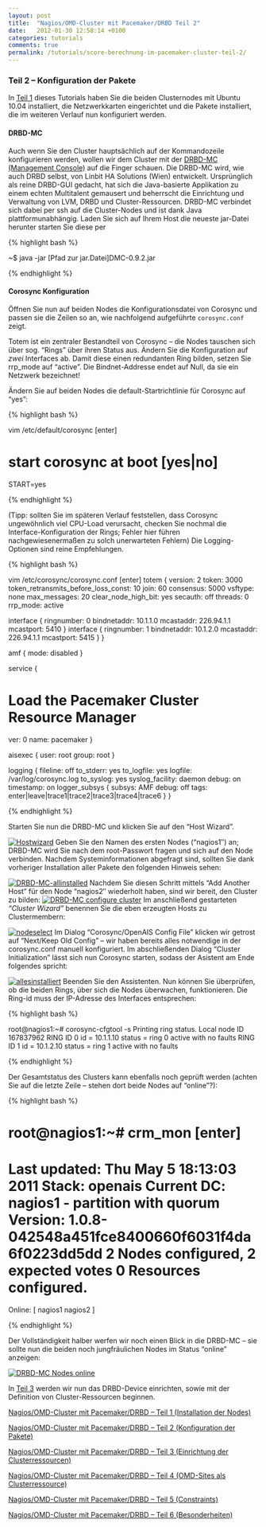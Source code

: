 ```yaml
---
layout: post
title:  "Nagios/OMD-Cluster mit Pacemaker/DRBD Teil 2"
date:   2012-01-30 12:58:14 +0100
categories: tutorials
comments: true
permalink: /tutorials/score-berechnung-im-pacemaker-cluster-teil-2/
---
```



### Teil 2 – Konfiguration der Pakete


In [Teil
1](http://blog.simon-meggle.de/tutorials/nagiosomd-cluster-mit-pacemakerdrbd-teil1/ "Nagios/OMD-Cluster mit Pacemaker/DRBD")
dieses Tutorials haben Sie die beiden Clusternodes mit Ubuntu 10.04
installiert, die Netzwerkkarten eingerichtet und die Pakete installiert,
die im weiteren Verlauf nun konfiguriert werden.

#### DRBD-MC


Auch wenn Sie den Cluster hauptsächlich auf der Kommandozeile
konfigurieren werden, wollen wir dem Cluster mit der [DRBD-MC
(Management Console)](http://oss.linbit.com/drbd-mc/) auf die Finger schauen. Die DRBD-MC wird, wie auch DRBD selbst, von
Linbit HA Solutions (Wien) entwickelt. Ursprünglich als reine DRBD-GUI
gedacht, hat sich die Java-basierte Applikation zu einem echten
Multitalent gemausert und beherrscht die Einrichtung und Verwaltung von
LVM, DRBD und Cluster-Ressourcen. DRBD-MC verbindet sich dabei per ssh
auf die Cluster-Nodes und ist dank Java plattformunabhängig.
Laden Sie sich auf Ihrem Host die neueste jar-Datei herunter starten Sie diese per

{% highlight bash %}

~$ java -jar [Pfad zur jar.Datei]DMC-0.9.2.jar

{% endhighlight %}

#### Corosync Konfiguration

Öffnen Sie nun auf beiden Nodes die Konfigurationsdatei von Corosync und
passen sie die Zeilen so an, wie nachfolgend aufgeführte `corosync.conf`
zeigt.

Totem ist ein zentraler Bestandteil von Corosync – die Nodes tauschen
sich über sog. “Rings” über ihren Status aus. Ändern Sie die
Konfiguration auf *zwei* Interfaces ab. Damit diese einen redundanten Ring
bilden, setzen Sie rrp_mode auf “active”. Die Bindnet-Addresse endet
auf Null, da sie ein Netzwerk bezeichnet!

Ändern Sie auf beiden Nodes die default-Startrichtlinie für Corosync
auf “yes”:

{% highlight bash %}

vim /etc/default/corosync [enter]
# start corosync at boot [yes|no]
START=yes


{% endhighlight %}

(Tipp: sollten Sie im späteren Verlauf feststellen, dass Corosync
ungewöhnlich viel CPU-Load verursacht, checken Sie nochmal die
Interface-Konfiguration der Rings; Fehler hier führen
nachgewiesenermaßen zu solch unerwarteten Fehlern)
 Die Logging-Optionen sind reine Empfehlungen.

{% highlight bash %}

vim /etc/corosync/corosync.conf [enter]
totem {
  version: 2
  token: 3000
  token_retransmits_before_loss_const: 10
  join: 60
  consensus: 5000
  vsftype: none
  max_messages: 20
  clear_node_high_bit: yes
  secauth: off
  threads: 0
  rrp_mode: active

  interface {
    ringnumber: 0
    bindnetaddr: 10.1.1.0
    mcastaddr: 226.94.1.1
    mcastport: 5410
  }
  interface {
    ringnumber: 1
    bindnetaddr: 10.1.2.0
    mcastaddr: 226.94.1.1
    mcastport: 5415
  }
}

amf {
  mode: disabled
}

service {
  # Load the Pacemaker Cluster Resource Manager
  ver: 0
  name: pacemaker
}

aisexec {
  user: root
  group: root
}

logging {
  fileline: off
  to_stderr: yes
  to_logfile: yes
  logfile: /var/log/corosync.log
  to_syslog: yes
  syslog_facility: daemon
  debug: on
  timestamp: on
  logger_subsys {
    subsys: AMF
    debug: off
    tags: enter|leave|trace1|trace2|trace3|trace4|trace6
  }
}

{% endhighlight %}

Starten Sie nun die DRBD-MC und klicken Sie auf den “Host Wizard”.

[![Hostwizard](Nagios_OMD-Cluster%20mit%20Pacemaker_DRBD%20-%20Teil%202%20-%20Simon%20Meggle-Dateien/hostwiz.jpg "Hostwizard")](http://blog.simon-meggle.de/wp-content/uploads/2011/05/hostwiz.jpg)
 Geben Sie den Namen des ersten Nodes (“nagios1″) an; DRBD-MC wird Sie
nach dem root-Passwort fragen und sich auf den Node verbinden. Nachdem
Systeminformationen abgefragt sind, sollten Sie dank vorheriger
Installation aller Pakete den folgenden Hinweis sehen:

[![DRBD-MC-allinstalled](Nagios_OMD-Cluster%20mit%20Pacemaker_DRBD%20-%20Teil%202%20-%20Simon%20Meggle-Dateien/allinstalled.jpg "allinstalled")](http://blog.simon-meggle.de/wp-content/uploads/2011/05/allinstalled.jpg)
 Nachdem Sie diesen Schritt mittels “Add Another Host” für den Node
“nagios2″ wiederholt haben, sind wir bereit, den Cluster zu bilden:
 [![DRBD-MC configure
cluster](Nagios_OMD-Cluster%20mit%20Pacemaker_DRBD%20-%20Teil%202%20-%20Simon%20Meggle-Dateien/configcluster.jpg "configcluster")](http://blog.simon-meggle.de/wp-content/uploads/2011/05/configcluster.jpg)
 Im anschließend gestarteten *“Cluster Wizard”* benennen Sie die eben
erzeugten Hosts zu Clustermembern:

[![](Nagios_OMD-Cluster%20mit%20Pacemaker_DRBD%20-%20Teil%202%20-%20Simon%20Meggle-Dateien/nodeselect.jpg "nodeselect")](http://blog.simon-meggle.de/wp-content/uploads/2011/05/nodeselect.jpg)
 Im Dialog “Corosync/OpenAIS Config File” klicken wir getrost auf
“Next/Keep Old Config” – wir haben bereits alles notwendige in der
corosync.conf manuell konfiguriert. Im abschließenden Dialog “Cluster
Initialization” lässt sich nun Corosync starten, sodass der Asistent am
Ende folgendes spricht:

[![](Nagios_OMD-Cluster%20mit%20Pacemaker_DRBD%20-%20Teil%202%20-%20Simon%20Meggle-Dateien/greenshot_2011-05-12_23-05-22.png "allesinstalliert")](http://blog.simon-meggle.de/wp-content/uploads/2011/05/greenshot_2011-05-12_23-05-22.png)
 Beenden Sie den Assistenten. Nun können Sie überprüfen, ob die beiden
Rings, über sich die Nodes überwachen, funktionieren. Die Ring-id muss
der IP-Adresse des Interfaces entsprechen:

{% highlight bash %}

root@nagios1:\~# corosync-cfgtool -s
  Printing ring status.
  Local node ID 167837962
  RING ID 0
  id = 10.1.1.10
  status = ring 0 active with no faults
  RING ID 1
  id = 10.1.2.10
  status = ring 1 active with no faults

{% endhighlight %}

Der Gesamtstatus des Clusters kann ebenfalls noch geprüft werden (achten
Sie auf die letzte Zeile – stehen dort beide Nodes auf “online”?):

{% highlight bash %}

root@nagios1:\~# crm_mon [enter]
  ============
  Last updated: Thu May 5 18:13:03 2011
  Stack: openais
  Current DC: nagios1 - partition with quorum
  Version: 1.0.8-042548a451fce8400660f6031f4da6f0223dd5dd
  2 Nodes configured, 2 expected votes
  0 Resources configured.
  ============

  Online: [ nagios1 nagios2 ]

{% endhighlight %}

Der Vollständigkeit halber werfen wir noch einen Blick in die DRBD-MC –
sie sollte nun die beiden noch jungfräulichen Nodes im Status “online”
anzeigen:

[![](Nagios_OMD-Cluster%20mit%20Pacemaker_DRBD%20-%20Teil%202%20-%20Simon%20Meggle-Dateien/greenshot_2011-05-12_23-09-28.png "DRBD-MC Nodes online")](http://blog.simon-meggle.de/wp-content/uploads/2011/05/greenshot_2011-05-12_23-09-28.png)

In [Teil
3](http://blog.simon-meggle.de/tutorials/nagiosomd-cluster-mit-pacemakerdrbd-teil-3/ "Nagios/OMD-Cluster mit Pacemaker/DRBD – Teil 3")
werden wir nun das DRBD-Device einrichten, sowie mit der Definition von
Cluster-Ressourcen beginnen.

[Nagios/OMD-Cluster mit Pacemaker/DRBD – Teil 1 (Installation der
Nodes)](http://blog.simon-meggle.de/tutorials/nagiosomd-cluster-mit-pacemakerdrbd-teil1/)

 [Nagios/OMD-Cluster mit Pacemaker/DRBD – Teil 2 (Konfiguration der
Pakete)](http://blog.simon-meggle.de/tutorials/nagiosomd-cluster-mit-pacemakerdrbd-teil-2/)

 [Nagios/OMD-Cluster mit Pacemaker/DRBD – Teil 3 (Einrichtung der
Clusterressourcen)](http://blog.simon-meggle.de/tutorials/nagiosomd-cluster-mit-pacemakerdrbd-teil-3/)

 [Nagios/OMD-Cluster mit Pacemaker/DRBD – Teil 4 (OMD-Sites als
Clusterressource)](http://blog.simon-meggle.de/tutorials/nagiosomd-cluster-mit-pacemakerdrbd-teil-4/)

 [Nagios/OMD-Cluster mit Pacemaker/DRBD – Teil 5
(Constraints)](http://blog.simon-meggle.de/tutorials/nagiosomd-cluster-mit-pacemakerdrbd-teil-5/)

 [Nagios/OMD-Cluster mit Pacemaker/DRBD – Teil 6
(Besonderheiten)](http://blog.simon-meggle.de/tutorials/nagiosomd-cluster-mit-pacemakerdrbd-teil-6/)
